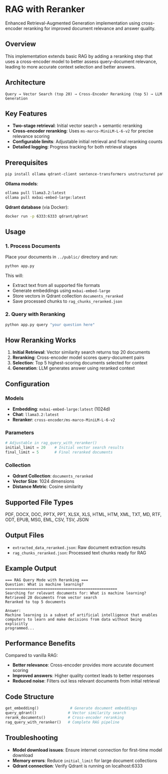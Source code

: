 # RAG with Reranker

Enhanced Retrieval-Augmented Generation implementation using cross-encoder reranking for improved document relevance and answer quality.

## Overview

This implementation extends basic RAG by adding a reranking step that uses a cross-encoder model to better assess query-document relevance, leading to more accurate context selection and better answers.

## Architecture

```
Query → Vector Search (top 20) → Cross-Encoder Reranking (top 5) → LLM Generation
```

## Key Features

- **Two-stage retrieval**: Initial vector search + semantic reranking
- **Cross-encoder reranking**: Uses `ms-marco-MiniLM-L-6-v2` for precise relevance scoring
- **Configurable limits**: Adjustable initial retrieval and final reranking counts
- **Detailed logging**: Progress tracking for both retrieval stages

## Prerequisites

```bash
pip install ollama qdrant-client sentence-transformers unstructured pathlib
```

**Ollama models**:
```bash
ollama pull llama3.2:latest
ollama pull mxbai-embed-large:latest
```

**Qdrant database** (via Docker):
```bash
docker run -p 6333:6333 qdrant/qdrant
```

## Usage

### 1. Process Documents
Place your documents in `../public/` directory and run:
```bash
python app.py
```

This will:
- Extract text from all supported file formats
- Generate embeddings using `mxbai-embed-large`
- Store vectors in Qdrant collection `documents_reranked`
- Save processed chunks to `rag_chunks_reranked.json`

### 2. Query with Reranking
```bash
python app.py query "your question here"
```

## How Reranking Works

1. **Initial Retrieval**: Vector similarity search returns top 20 documents
2. **Reranking**: Cross-encoder model scores query-document pairs
3. **Selection**: Top 5 highest-scoring documents selected for context
4. **Generation**: LLM generates answer using reranked context

## Configuration

### Models
- **Embedding**: `mxbai-embed-large:latest` (1024d)
- **Chat**: `llama3.2:latest`
- **Reranker**: `cross-encoder/ms-marco-MiniLM-L-6-v2`

### Parameters
```python
# Adjustable in rag_query_with_reranker()
initial_limit = 20    # Initial vector search results
final_limit = 5       # Final reranked documents
```

### Collection
- **Qdrant Collection**: `documents_reranked`
- **Vector Size**: 1024 dimensions
- **Distance Metric**: Cosine similarity

## Supported File Types

PDF, DOCX, DOC, PPTX, PPT, XLSX, XLS, HTML, HTM, XML, TXT, MD, RTF, ODT, EPUB, MSG, EML, CSV, TSV, JSON

## Output Files

- `extracted_data_reranked.json`: Raw document extraction results
- `rag_chunks_reranked.json`: Processed text chunks ready for RAG

## Example Output

```
=== RAG Query Mode with Reranking ===
Question: What is machine learning?
==================================================
Searching for relevant documents for: What is machine learning?
Retrieved 20 documents from vector search
Reranked to top 5 documents

Answer:
Machine learning is a subset of artificial intelligence that enables 
computers to learn and make decisions from data without being explicitly 
programmed...
```

## Performance Benefits

Compared to vanilla RAG:
- **Better relevance**: Cross-encoder provides more accurate document scoring
- **Improved answers**: Higher quality context leads to better responses
- **Reduced noise**: Filters out less relevant documents from initial retrieval

## Code Structure

```python
get_embedding()              # Generate document embeddings
query_qdrant()              # Vector similarity search
rerank_documents()          # Cross-encoder reranking
rag_query_with_reranker()   # Complete RAG pipeline
```

## Troubleshooting

- **Model download issues**: Ensure internet connection for first-time model download
- **Memory errors**: Reduce `initial_limit` for large document collections
- **Qdrant connection**: Verify Qdrant is running on localhost:6333
